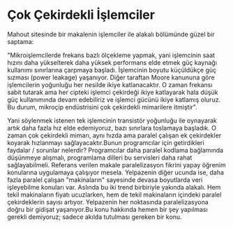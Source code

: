 # Çok Çekirdekli İşlemciler

Mahout sitesinde bir makalenin işlemciler ile alakalı bölümünde güzel
bir saptama:

"Mikroişlemcilerde frekans bazlı ölçekleme yapmak, yani işlemcinin
saat hızını daha yükselterek daha yüksek performans elde etmek güç
kaynağı kullanımı sınırlarına çarpmaya başladı. İşlemcinin boyutu
küçüldükçe güç sızması (power leakage) yaşanıyor. Diğer taraftan Moore
kanununa göre işlemcilerin yoğunluğu her nesilde ikiye
katlanacaktır. O zaman frekansı sabit tutarak ama her cipteki işlemci
çekirdeği ikiye katlayarak hala düşük güç kullanımında devam
edebiliriz ve işlemci gücünü ikiye katlamış oluruz. Bu durum, mikroçip
endüstrisini çok çekirdekli mimarilere itmiştir".

Yani söylenmek istenen tek işlemcinin transistör yoğunluğu ile
oynayarak artık daha fazla hız elde edemiyoruz, bazı sınırlara
toslamaya başladık. O zaman çok çekirdekli mimarı, aynı hızda ama
paralel çalışan ek çekirdekler koyarak hızlanmayı sağlayacaktır.Bunun
programcılar için getirdikleri faydalar / sorunlar nelerdir?
Programcılar daha paralel kodlama bağlamında düşünmeye alışmalı,
programlama dilleri bu servisleri daha rahat sağlayabilmeli. Referans
verilen makale paralelizasyon fikrini yapay öğrenim konularına
uygulamaya çalışıyor mesela. Yelpazenin diğer ucunda ise, daha fazla
paralel çalışan "makinaların" sayesinde devasa boyutlarda veri
işleyebilme konuları var. Aslında bu iki trend birbiriyle yakında
alakalı. Hem tekil makinaların fiyatı ucuzlarken, hem de tekil
makinaların içindeki paralel çekirdeklerin sayısı artıyor. Yelpazenin
her noktasında paralelizasyona doğru bir gidişat yaşanıyor.Bu konu
hakkında hemen bir şey yapılması gerekli demiyoruz; sadece akılda
tutulması gereken bir konu.






